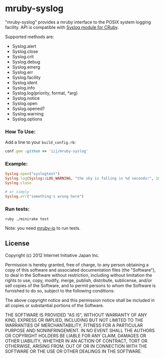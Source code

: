 mruby-syslog
============

"mruby-syslog" provides a mruby interface to the POSIX system logging facility.
API is compatible with [Syslog module for CRuby](http://ruby-doc.org/stdlib-2.1.0/libdoc/syslog/rdoc/Syslog.html).

Supported methods are:

- Syslog.alert
- Syslog.close
- Syslog.crit
- Syslog.debug
- Syslog.emerg
- Syslog.err
- Syslog.facility
- Syslog.ident
- Syslog.info
- Syslog.log(priority, format, \*arg)
- Syslog.notice
- Syslog.open
- Syslog.opened?
- Syslog.warning
- Syslog.options

### How To Use:

Add a line to your `build_config.rb`:

```Ruby
conf.gem :github => 'iij/mruby-syslog'
```

### Example:

```Ruby
Syslog.open("syslogtest")
Syslog.log(Syslog::LOG_WARNING, "the sky is falling in %d seconds!", 100)
Syslog.close

# or simply
Syslog.err("something's wrong here")
```

### Run tests:

    ruby ./minirake test

Note: you need [mruby-io](https://github.com/iij/mruby-io) to run tests.


## License

Copyright (c) 2012 Internet Initiative Japan Inc.

Permission is hereby granted, free of charge, to any person obtaining a 
copy of this software and associated documentation files (the "Software"), 
to deal in the Software without restriction, including without limitation 
the rights to use, copy, modify, merge, publish, distribute, sublicense, 
and/or sell copies of the Software, and to permit persons to whom the 
Software is furnished to do so, subject to the following conditions:

The above copyright notice and this permission notice shall be included in 
all copies or substantial portions of the Software.

THE SOFTWARE IS PROVIDED "AS IS", WITHOUT WARRANTY OF ANY KIND, EXPRESS OR 
IMPLIED, INCLUDING BUT NOT LIMITED TO THE WARRANTIES OF MERCHANTABILITY, 
FITNESS FOR A PARTICULAR PURPOSE AND NONINFRINGEMENT. IN NO EVENT SHALL THE 
AUTHORS OR COPYRIGHT HOLDERS BE LIABLE FOR ANY CLAIM, DAMAGES OR OTHER 
LIABILITY, WHETHER IN AN ACTION OF CONTRACT, TORT OR OTHERWISE, ARISING 
FROM, OUT OF OR IN CONNECTION WITH THE SOFTWARE OR THE USE OR OTHER 
DEALINGS IN THE SOFTWARE.
